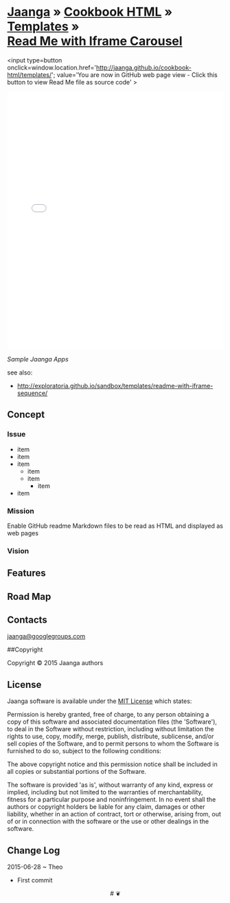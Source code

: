 [Jaanga]( http://jaanga.github.io/ ) &raquo; [Cookbook HTML]( http://jaanga.github.io/cookbook-html/ ) &raquo;  [Templates]( http://jaanga.github.io/cookbook-html/templates/ ) &raquo;  
[Read Me with Iframe Carousel]( index.html )
===

<span style=display:none; >[You are now in GitHub source code view - click this link to view Read Me file as a web page]( http://jaanga.github.io/cookbook-html/templates/  "View file as a web page." ) </span>
<input type=button onclick=window.location.href='http://jaanga.github.io/cookbook-html/templates/'; value='You are now in GitHub web page view - Click this button to view Read Me file as source code' >

<iframe id=ifr src="iframe-carousel-r2.html" width=100% height=600px ></iframe>  

_Sample Jaanga Apps_

see also:

* <http://exploratoria.github.io/sandbox/templates/readme-with-iframe-sequence/>

## Concept

### Issue

* item
* item
* item
	* item
	* item
		* item
* item

### Mission  
<!-- a statement of a rationale, applicable now as well as in the future -->
Enable GitHub readme Markdown files to be read as HTML and displayed as web pages

### Vision  
<!--  a descriptive picture of a desired future state -->


## Features

## Road Map

## Contacts

jaanga@googlegroups.com

##Copyright

Copyright © 2015 Jaanga authors


## License

Jaanga software is available under the [MIT License]( http://en.wikipedia.org/wiki/MIT_License) which states:

Permission is hereby granted, free of charge, to any person obtaining a copy of this software and associated documentation files (the 'Software'),
to deal in the Software without restriction, including without limitation the rights to use, copy, modify, merge, publish, distribute, sublicense, and/or sell copies of the Software, and to permit persons to whom the Software is furnished to do so, subject to the following conditions:

The above copyright notice and this permission notice shall be included in all copies or substantial portions of the Software.

The software is provided 'as is', without warranty of any kind, express or implied, including but not limited to the warranties of merchantability, fitness for a particular purpose and noninfringement.
In no event shall the authors or copyright holders be liable for any claim, damages or other liability, whether in an action of contract, tort or otherwise, arising from, out of or in connection with the software or the use or other dealings in the software.


## Change Log

2015-06-28 ~ Theo

* First commit



<center>
# &#x2766;
</center>
<style>iframe { border-width: 0; }</style>
